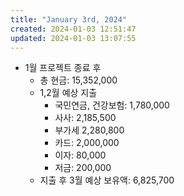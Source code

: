 ```yaml
---
title: "January 3rd, 2024"
created: 2024-01-03 12:51:47
updated: 2024-01-03 13:07:55
---
```

  * 1월 프로젝트 종료 후
    * 총 현금: 15,352,000
    * 1,2월 예상 지출
      * 국민연금, 건강보험: 1,780,000
      * 사사: 2,185,500
      * 부가세 2,280,800
      * 카드: 2,000,000
      * 이자: 80,000
      * 저금: 200,000
    * 지출 후 3월 예상 보유액: 6,825,700